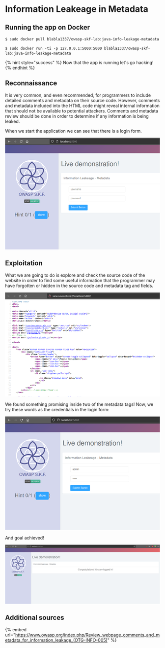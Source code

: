 # Information Leakeage in Metadata

## Running the app on Docker

```
$ sudo docker pull blabla1337/owasp-skf-lab:java-info-leakage-metadata
```

```
$ sudo docker run -ti -p 127.0.0.1:5000:5000 blabla1337/owasp-skf-lab:java-info-leakage-metadata
```

{% hint style="success" %}
Now that the app is running let's go hacking!
{% endhint %}

## Reconnaissance

It is very common, and even recommended, for programmers to include detailed comments and metadata on their source code.
However, comments and metadata included into the HTML code might reveal internal information that should not be available
to potential attackers. Comments and metadata review should be done in order to determine if any information is being leaked.

When we start the application we can see that there is a login form.

![](../../.gitbook/assets/java/info-leakage-metadata/1.png)

## Exploitation

What we are going to do is explore and check the source code of the website in order to find some useful information that the programmer may have forgotten or hidden
in the source code and metadata tag and fields.

![](../../.gitbook/assets/java/info-leakage-metadata/2.png)

We found something promising inside two of the metadata tags!
Now, we try these words as the credentials in the login form:

![](../../.gitbook/assets/java/info-leakage-metadata/3.png)

And goal achieved!

![](../../.gitbook/assets/java/info-leakage-metadata/4.png)

## Additional sources

{% embed url="https://www.owasp.org/index.php/Review_webpage_comments_and_metadata_for_information_leakage_(OTG-INFO-005)" %}
